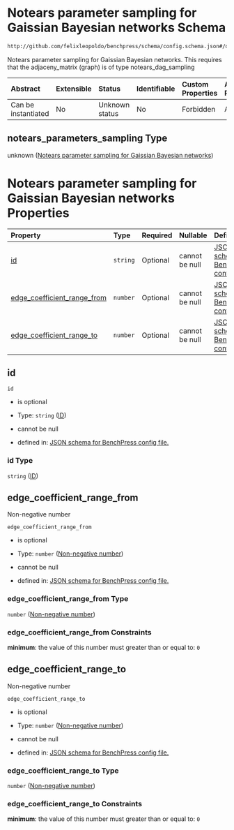 # Notears parameter sampling for Gaissian Bayesian networks Schema

```txt
http://github.com/felixleopoldo/benchpress/schema/config.schema.json#/definitions/notears_parameters_sampling
```

Notears parameter sampling for Gaissian Bayesian networks. This requires that the adjaceny_matrix (graph) is of type notears_dag_sampling

| Abstract            | Extensible | Status         | Identifiable | Custom Properties | Additional Properties | Access Restrictions | Defined In                                                                    |
| :------------------ | :--------- | :------------- | :----------- | :---------------- | :-------------------- | :------------------ | :---------------------------------------------------------------------------- |
| Can be instantiated | No         | Unknown status | No           | Forbidden         | Allowed               | none                | [config.schema.json*](../../../out/config.schema.json "open original schema") |

## notears_parameters_sampling Type

unknown ([Notears parameter sampling for Gaissian Bayesian networks](config-definitions-notears-parameter-sampling-for-gaissian-bayesian-networks.md))

# Notears parameter sampling for Gaissian Bayesian networks Properties

| Property                                                    | Type     | Required | Nullable       | Defined by                                                                                                                                                                                                                                                                                                       |
| :---------------------------------------------------------- | :------- | :------- | :------------- | :--------------------------------------------------------------------------------------------------------------------------------------------------------------------------------------------------------------------------------------------------------------------------------------------------------------- |
| [id](#id)                                                   | `string` | Optional | cannot be null | [JSON schema for BenchPress config file.](config-definitions-notears-parameter-sampling-for-gaissian-bayesian-networks-properties-id.md "http://github.com/felixleopoldo/benchpress/schema/config.schema.json#/definitions/notears_parameters_sampling/properties/id")                                           |
| [edge_coefficient_range_from](#edge_coefficient_range_from) | `number` | Optional | cannot be null | [JSON schema for BenchPress config file.](config-definitions-notears-parameter-sampling-for-gaissian-bayesian-networks-properties-non-negative-number.md "http://github.com/felixleopoldo/benchpress/schema/config.schema.json#/definitions/notears_parameters_sampling/properties/edge_coefficient_range_from") |
| [edge_coefficient_range_to](#edge_coefficient_range_to)     | `number` | Optional | cannot be null | [JSON schema for BenchPress config file.](config-definitions-notears-parameter-sampling-for-gaissian-bayesian-networks-properties-non-negative-number-1.md "http://github.com/felixleopoldo/benchpress/schema/config.schema.json#/definitions/notears_parameters_sampling/properties/edge_coefficient_range_to") |

## id



`id`

*   is optional

*   Type: `string` ([ID](config-definitions-notears-parameter-sampling-for-gaissian-bayesian-networks-properties-id.md))

*   cannot be null

*   defined in: [JSON schema for BenchPress config file.](config-definitions-notears-parameter-sampling-for-gaissian-bayesian-networks-properties-id.md "http://github.com/felixleopoldo/benchpress/schema/config.schema.json#/definitions/notears_parameters_sampling/properties/id")

### id Type

`string` ([ID](config-definitions-notears-parameter-sampling-for-gaissian-bayesian-networks-properties-id.md))

## edge_coefficient_range_from

Non-negative number

`edge_coefficient_range_from`

*   is optional

*   Type: `number` ([Non-negative number](config-definitions-notears-parameter-sampling-for-gaissian-bayesian-networks-properties-non-negative-number.md))

*   cannot be null

*   defined in: [JSON schema for BenchPress config file.](config-definitions-notears-parameter-sampling-for-gaissian-bayesian-networks-properties-non-negative-number.md "http://github.com/felixleopoldo/benchpress/schema/config.schema.json#/definitions/notears_parameters_sampling/properties/edge_coefficient_range_from")

### edge_coefficient_range_from Type

`number` ([Non-negative number](config-definitions-notears-parameter-sampling-for-gaissian-bayesian-networks-properties-non-negative-number.md))

### edge_coefficient_range_from Constraints

**minimum**: the value of this number must greater than or equal to: `0`

## edge_coefficient_range_to

Non-negative number

`edge_coefficient_range_to`

*   is optional

*   Type: `number` ([Non-negative number](config-definitions-notears-parameter-sampling-for-gaissian-bayesian-networks-properties-non-negative-number-1.md))

*   cannot be null

*   defined in: [JSON schema for BenchPress config file.](config-definitions-notears-parameter-sampling-for-gaissian-bayesian-networks-properties-non-negative-number-1.md "http://github.com/felixleopoldo/benchpress/schema/config.schema.json#/definitions/notears_parameters_sampling/properties/edge_coefficient_range_to")

### edge_coefficient_range_to Type

`number` ([Non-negative number](config-definitions-notears-parameter-sampling-for-gaissian-bayesian-networks-properties-non-negative-number-1.md))

### edge_coefficient_range_to Constraints

**minimum**: the value of this number must greater than or equal to: `0`
